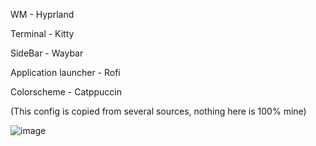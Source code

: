 WM - Hyprland

Terminal - Kitty

SideBar - Waybar

Application launcher - Rofi

Colorscheme - Catppuccin

(This config is copied from several sources, nothing here is 100% mine)


![image](https://github.com/user-attachments/assets/20b17d1f-fbd5-4248-87dc-3ab17256e054)
